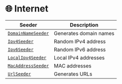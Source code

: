 # 🌐 Internet

| Seeder              | Description                        |
|---------------------|------------------------------------|
| [`DomainNameSeeder`](https://palma140.github.io/DBContextSeeder/docs/basics/seeders/seeder-reference#domainnameseeder)  | Generates domain names             |
| [`Ipv4Seeder`](https://palma140.github.io/DBContextSeeder/docs/basics/seeders/seeder-reference#ipv4seeder)        | Random IPv4 address                |
| [`Ipv6Seeder`](https://palma140.github.io/DBContextSeeder/docs/basics/seeders/seeder-reference#ipv6seeder)        | Random IPv6 address                |
| [`LocalIpv4Seeder`](https://palma140.github.io/DBContextSeeder/docs/basics/seeders/seeder-reference#localipv4seeder)   | Local IPv4 addresses               |
| [`MacAddressSeeder`](https://palma140.github.io/DBContextSeeder/docs/basics/seeders/seeder-reference#macaddressseeder)  | MAC addresses                      |
| [`UrlSeeder`](https://palma140.github.io/DBContextSeeder/docs/basics/seeders/seeder-reference#urlseeder)         | Generates URLs                     |
